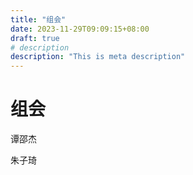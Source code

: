 ```yaml
---
title: "组会"
date: 2023-11-29T09:09:15+08:00
draft: true
# description
description: "This is meta description"
---
```


# 组会

谭邵杰

朱子琦